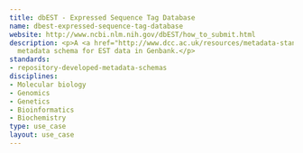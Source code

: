 ```yaml
---
title: dbEST - Expressed Sequence Tag Database
name: dbest-expressed-sequence-tag-database
website: http://www.ncbi.nlm.nih.gov/dbEST/how_to_submit.html
description: <p>A <a href="http://www.dcc.ac.uk/resources/metadata-standards/repository-developed-metadata-schemas">repository-developed</a>
  metadata schema for EST data in Genbank.</p>
standards:
- repository-developed-metadata-schemas
disciplines:
- Molecular biology
- Genomics
- Genetics
- Bioinformatics
- Biochemistry
type: use_case
layout: use_case
---
```


